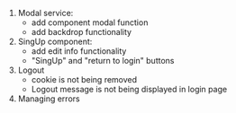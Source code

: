 1. Modal service: 
    * add component modal function
    * add backdrop functionality
2. SingUp component:
    * add edit info functionality
    * "SingUp" and "return to login" buttons
3. Logout
    * cookie is not being removed
    * Logout message is not being displayed in login page
4. Managing errors